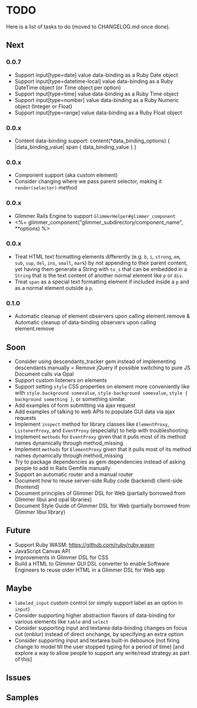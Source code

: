 # TODO

Here is a list of tasks to do (moved to CHANGELOG.md once done).

## Next

### 0.0.7

- Support input[type=date] value data-binding as a Ruby Date object
- Support input[type=datetime-local] value data-binding as a Ruby DateTime object (or Time object per option)
- Support input[type=time] value data-binding as a Ruby Time object
- Support input[type=number] value data-binding as a Ruby Numeric object (Integer or Float)
- Support input[type=range] value data-binding as a Ruby Float object

### 0.0.x

- Content data-binding support:
content(*data_binding_options) { |data_binding_value|
  span {
    data_binding_value
  }
}

### 0.0.x

- Component support (aka custom element)
- Consider changing where we pass parent selector, making it `render(selector)` method

### 0.0.x

- Glimmer Rails Engine to support `GlimmerHelper#glimmer_component`
- <%= glimmer_component("glimmer_subdirectory/component_name", **options) %>

### 0.0.x

- Treat HTML text formatting elements differently (e.g. `b`, `i`, `strong`, `em`, `sub`, `sup`, `del`, `ins`, `small`, `mark`) by not appending to their parent content, yet having them generate a String with `to_s` that can be embedded in a `String` that is the text content of another normal element like `p` or `div`.
- Treat `span` as a special text formatting element if included inside a `p` and as a normal element outside a `p`.

### 0.1.0

- Automatic cleanup of element observers upon calling element.remove & Automatic cleanup of data-binding observers upon calling element.remove

## Soon

- Consider using descendants_tracker gem instead of implementing descendants manually
= Remove jQuery if possible switching to pure JS Document calls via Opal
- Support custom listeners on elements
- Support setting `style` CSS properties on element more conveniently like with `style.background somevalue`, `style-background somevalue`, `style { background something }`, or something similar.
- Add examples of form submitting via ajax request
- Add examples of talking to web APIs to populate GUI data via ajax requests
- Implement `inspect` method for library classes like `ElementProxy`, `ListenerProxy`, and `EventProxy` (especially) to help with troubleshooting.
- Implement `methods` for `EventProxy` given that it pulls most of its method names dynamically through method_missing
- Implement `methods` for `ElementProxy` given that it pulls most of its method names dynamically through method_missing
- Try to package dependencies as gem dependencies instead of asking people to add in Rails Gemfile manually
- Support an automatic router and a manual router
- Document how to reuse server-side Ruby code (backend) client-side (frontend)
- Document principles of Glimmer DSL for Web (partially borrowed from Glimmer libui and opal libraries)
- Document Style Guide of Glimmer DSL for Web (partially borrowed from Glimmer libui library)

## Future

- Support Ruby WASM: https://github.com/ruby/ruby.wasm
- JavaScript Canvas API
- Improvements in Glimmer DSL for CSS
- Build a HTML to Glimmer GUI DSL converter to enable Software Engineers to reuse older HTML in a Glimmer DSL for Web app

## Maybe

- `labeled_input` custom control (or simply support label as an option in `input`)
- Consider supporting higher abstraction flavors of data-binding for various elements like `table` and `select`
- Consider supporting input and textarea data-binding changes on focus out (onblur) instead of direct onchange, by specifying an extra option
- Consider supporting input and textarea built-in debounce (not firing change to model till the user stopped typing for a period of time) [and explore a way to allow people to support any write/read strategy as part of this]

## Issues

## Samples
